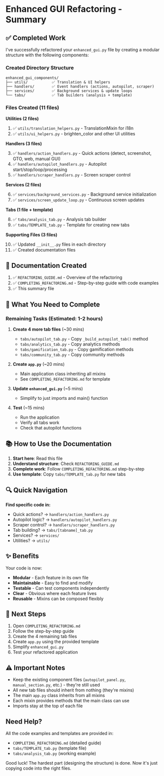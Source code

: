 # Enhanced GUI Refactoring - Summary

## ✅ Completed Work

I've successfully refactored your `enhanced_gui.py` file by creating a modular structure with the following components:

### Created Directory Structure

```
enhanced_gui_components/
├── utils/           ✅ Translation & UI helpers
├── handlers/        ✅ Event handlers (actions, autopilot, scraper)
├── services/        ✅ Background services & update loops
└── tabs/            ✅ Tab builders (analysis + template)
```

### Files Created (11 files)

**Utilities (2 files)**

1. ✅ `utils/translation_helpers.py` - TranslationMixin for i18n
2. ✅ `utils/ui_helpers.py` - brighten_color and other UI utilities

**Handlers (3 files)**

3. ✅ `handlers/action_handlers.py` - Quick actions (detect, screenshot, GTO, web, manual GUI)
4. ✅ `handlers/autopilot_handlers.py` - Autopilot start/stop/loop/processing
5. ✅ `handlers/scraper_handlers.py` - Screen scraper control

**Services (2 files)**

6. ✅ `services/background_services.py` - Background service initialization
7. ✅ `services/screen_update_loop.py` - Continuous screen updates

**Tabs (1 file + template)**

8. ✅ `tabs/analysis_tab.py` - Analysis tab builder
9. ✅ `tabs/TEMPLATE_tab.py` - Template for creating new tabs

**Supporting Files (3 files)**

10. ✅ Updated `__init__.py` files in each directory
11. ✅ Created documentation files

## 📝 Documentation Created

1. ✅ `REFACTORING_GUIDE.md` - Overview of the refactoring
2. ✅ `COMPLETING_REFACTORING.md` - Step-by-step guide with code examples
3. ✅ This summary file

## 🎯 What You Need to Complete

### Remaining Tasks (Estimated: 1-2 hours)

1. **Create 4 more tab files** (~30 mins)
   - `tabs/autopilot_tab.py` - Copy `_build_autopilot_tab()` method
   - `tabs/analytics_tab.py` - Copy analytics methods
   - `tabs/gamification_tab.py` - Copy gamification methods  
   - `tabs/community_tab.py` - Copy community methods

2. **Create `app.py`** (~20 mins)
   - Main application class inheriting all mixins
   - See `COMPLETING_REFACTORING.md` for template

3. **Update `enhanced_gui.py`** (~5 mins)
   - Simplify to just imports and main() function

4. **Test** (~15 mins)
   - Run the application
   - Verify all tabs work
   - Check that autopilot functions

## 📚 How to Use the Documentation

1. **Start here**: Read this file
2. **Understand structure**: Check `REFACTORING_GUIDE.md`
3. **Complete work**: Follow `COMPLETING_REFACTORING.md` step-by-step
4. **Use template**: Copy `tabs/TEMPLATE_tab.py` for new tabs

## 🔍 Quick Navigation

**Find specific code in:**

- Quick actions? → `handlers/action_handlers.py`
- Autopilot logic? → `handlers/autopilot_handlers.py`  
- Scraper control? → `handlers/scraper_handlers.py`
- Tab building? → `tabs/[tabname]_tab.py`
- Services? → `services/`
- Utilities? → `utils/`

## ✨ Benefits

Your code is now:

- **Modular** - Each feature in its own file
- **Maintainable** - Easy to find and modify
- **Testable** - Can test components independently
- **Clear** - Obvious where each feature lives
- **Reusable** - Mixins can be composed flexibly

## 🚀 Next Steps

1. Open `COMPLETING_REFACTORING.md`
2. Follow the step-by-step guide
3. Create the 4 remaining tab files
4. Create `app.py` using the provided template
5. Simplify `enhanced_gui.py`
6. Test your refactored application

## ⚠️ Important Notes

- Keep the existing component files (`autopilot_panel.py`, `manual_section.py`, etc.) - they're still used
- All new tab files should inherit from nothing (they're mixins)
- The main `app.py` class inherits from all mixins
- Each mixin provides methods that the main class can use
- Imports stay at the top of each file

## Need Help?

All the code examples and templates are provided in:

- `COMPLETING_REFACTORING.md` (detailed guide)
- `tabs/TEMPLATE_tab.py` (template file)
- `tabs/analysis_tab.py` (working example)

Good luck! The hardest part (designing the structure) is done. Now it's just copying code into the right files.
